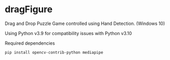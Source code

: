# dragFigure
Drag and Drop Puzzle Game controlled using Hand Detection. (Windows 10)

Using Python v3.9 for compatibility issues with Python v3.10

Required dependencies 
```
pip install opencv-contrib-python mediapipe
```
